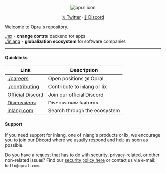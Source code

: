 <p align="center">
  <img src="https://avatars.githubusercontent.com/u/91317568?s=64&v=4" alt="opral icon">
  <p align="center">
    <a href='https://twitter.com/opralHQ' target="_blank">𝕏 Twitter</a>
    ·
    <a href='https://discord.gg/gdMPPWy57R' target="_blank">💬 Discord</a>
  </p>
</p>

Welcome to Opral's repository. 

[./lix](./packages/lix-sdk) - **change control** backend for apps </br>
[./inlang](./inlang) - **globalization ecosystem** for software companies   

---

#### Quicklinks

| Link             | Description   |
|------------------------|---------------|
| [./careers](./careers) | Open positions @ Opral |
| [./contributing](./CONTRIBUTING.md) | Contribute to inlang or lix |
| [Official Discord](https://discord.gg/CNPfhWpcAa) | Join our official Discord |
| [Discussions](https://github.com/opral/monorepo/discussions) | Discuss new features |
| [inlang.com](https://inlang.com/) | Search through the ecosystem |

#### Support

If you need support for inlang, one of inlang's products or lix, we encourage you to join our [Discord](https://discord.gg/CNPfhWpcAa) where we usually respond and help as soon as possible.

Do you have a request that has to do with security, privacy-related, or other non-related issues? Find our [security policy here](https://github.com/opral/monorepo/security/policy) or contact us via e-mail: `hello@opral.com`.
